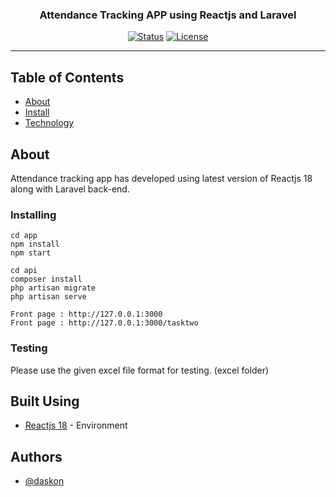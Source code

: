 <h3 align="center">Attendance Tracking APP using Reactjs and Laravel</h3>

<div align="center">

[![Status](https://img.shields.io/badge/status-active-success.svg)]()
[![License](https://img.shields.io/badge/license-MIT-blue.svg)](/LICENSE)

</div>

---
</p>

## Table of Contents

- [About](#about)
- [Install](#installing)
- [Technology](#built_using)

## About <a name = "about"></a>

Attendance tracking app has developed using latest version of Reactjs 18 along with Laravel back-end.

### Installing

```
cd app
npm install
npm start
```
```
cd api
composer install
php artisan migrate
php artisan serve
```

```
Front page : http://127.0.0.1:3000
Front page : http://127.0.0.1:3000/tasktwo
```

### Testing

Please use the given excel file format for testing. (excel folder)

## Built Using <a name = "built_using"></a>

- [Reactjs 18](https://reactjs.org/blog/2022/03/29/react-v18.html) - Environment

## Authors <a name = "authors"></a>

- [@daskon](https://github.com/daskon)